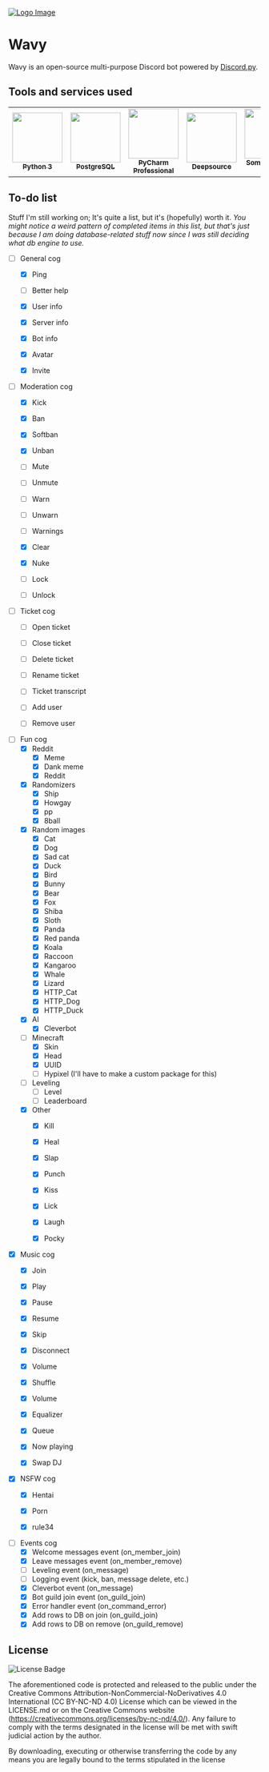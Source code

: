 [![Logo Image](https://cdn.wavybot.com/wavy_logo.png)](https://wavybot.com)

# Wavy

Wavy is an open-source multi-purpose Discord bot powered by [Discord.py](https://discordpy.readthedocs.io/en/latest/).

## Tools and services used

<table>
  <tr>
    <td align="center"><a href="https://www.python.org/"><img src="https://upload.wikimedia.org/wikipedia/commons/thumb/c/c3/Python-logo-notext.svg/768px-Python-logo-notext.svg.png" width="100px;" alt=""/><br /><sub><b>Python 3</b></sub></a><br /></td>
    <td align="center"><a href="https://www.postgresql.org/"><img src="https://upload.wikimedia.org/wikipedia/commons/thumb/2/29/Postgresql_elephant.svg/1200px-Postgresql_elephant.svg.png" width="100px;" alt=""/><br /><sub><b>PostgreSQL</b></sub></a><br /></td>
    <td align="center"><a href="https://www.jetbrains.com/pycharm/"><img src="https://i2.wp.com/clay-atlas.com/wp-content/uploads/2019/10/PyCharm_Logo.svg_.png?resize=1024%2C1024&ssl=1" width="100px;" alt=""/><br /><sub><b>PyCharm Professional</b></sub></a><br /></td>
    <td align="center"><a href="https://deepsource.io/"><img src="https://static.crozdesk.com/web_app_library/providers/logos/000/011/711/original/deepsource-1608196869-logo.png?1608196869" width="100px;" alt=""/><br /><sub><b>Deepsource</b></sub></a><br /></td>
    <td align="center"><a href="https://some-random-api.ml/"><img src="https://i.some-random-api.ml/logo.png" width="100px;" alt=""/><br /><sub><b>Some Random API</b></sub></a><br /></td>
  </tr>
</table>

## To-do list
Stuff I'm still working on; It's quite a list, but it's (hopefully) worth it.
_You might notice a weird pattern of completed items in this list, but that's just because I am doing database-related stuff now since I was still deciding what db engine to use._


- [ ] General cog
    - [x] Ping
    - [ ] Better help
    - [x] User info 
    - [x] Server info
    - [x] Bot info
    - [x] Avatar
    - [x] Invite
    

- [ ] Moderation cog
    - [x] Kick
    - [x] Ban
    - [x] Softban
    - [x] Unban
    - [ ] Mute
    - [ ] Unmute
    - [ ] Warn
    - [ ] Unwarn
    - [ ] Warnings
    - [x] Clear
    - [x] Nuke
    - [ ] Lock
    - [ ] Unlock
    

- [ ] Ticket cog
    - [ ] Open ticket
    - [ ] Close ticket
    - [ ] Delete ticket
    - [ ] Rename ticket
    - [ ] Ticket transcript
    - [ ] Add user 
    - [ ] Remove user
    

- [ ] Fun cog
    - [x] Reddit
        - [x] Meme
        - [x] Dank meme
        - [x] Reddit
    - [x] Randomizers
        - [x] Ship
        - [x] Howgay
        - [x] pp
        - [x] 8ball
    - [x] Random images
        - [x] Cat
        - [x] Dog
        - [x] Sad cat
        - [x] Duck
        - [x] Bird
        - [x] Bunny
        - [x] Bear
        - [x] Fox
        - [x] Shiba
        - [x] Sloth
        - [x] Panda
        - [x] Red panda
        - [x] Koala
        - [x] Raccoon
        - [x] Kangaroo
        - [x] Whale
        - [x] Lizard
        - [x] HTTP_Cat
        - [x] HTTP_Dog
        - [x] HTTP_Duck
    - [x] AI
      - [x] Cleverbot
    - [ ] Minecraft
      - [x] Skin
      - [x] Head
      - [x] UUID
      - [ ] Hypixel (I'll have to make a custom package for this)
    - [ ] Leveling
      - [ ] Level
      - [ ] Leaderboard
    - [x]  Other
        - [x] Kill
        - [x] Heal
        - [x] Slap
        - [x] Punch
        - [x] Kiss
        - [x] Lick
        - [x] Laugh
        - [x] Pocky
    

- [x] Music cog
    - [x] Join
    - [x] Play
    - [x] Pause
    - [x] Resume
    - [x] Skip
    - [x] Disconnect
    - [x] Volume
    - [x] Shuffle
    - [x] Volume
    - [x] Equalizer
    - [x] Queue
    - [x] Now playing
    - [x] Swap DJ
    

- [x] NSFW cog
    - [x] Hentai
    - [x] Porn
    - [x] rule34
    

- [ ] Events cog
    - [x] Welcome messages event (on_member_join)
    - [x] Leave messages event (on_member_remove)
    - [ ] Leveling event (on_message)
    - [ ] Logging event (kick, ban, message delete, etc.)
    - [x] Cleverbot event (on_message)
    - [x] Bot guild join event (on_guild_join)
    - [x] Error handler event (on_command_error)
    - [x] Add rows to DB on join (on_guild_join)
    - [x] Add rows to DB on remove (on_guild_remove)

## License

![License Badge](https://mirrors.creativecommons.org/presskit/buttons/80x15/svg/by-nc-nd.svg)

The aforementioned code is protected and released to the public under the Creative Commons Attribution-NonCommercial-NoDerivatives 4.0 International (CC BY-NC-ND 4.0) License which can be viewed in the LICENSE.md or on the Creative Commons website (https://creativecommons.org/licenses/by-nc-nd/4.0/). Any failure to comply with the terms designated in the license will be met with swift judicial action by the author.

By downloading, executing or otherwise transferring the code by any means you are legally bound to the terms stipulated in the license